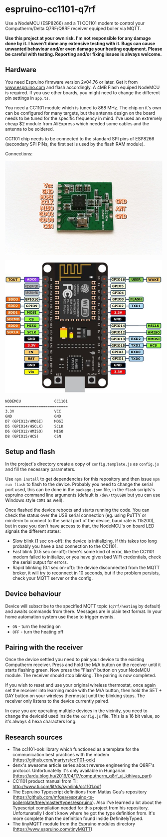 # espruino-cc1101-q7rf

Use a NodeMCU (ESP8266) and a TI CC1101 modem to control your Computherm/Delta Q7RF/Q8RF receiver equiped boiler via MQTT.

**Use this project at your own risk. I'm not responsible for any damage done by it. I haven't done any extensive testing with it. Bugs can cause unwanted behaviour and/or even damage your heating equipment. Please be careful with testing. Reporting and/or fixing issues is always welcome.**

## Hardware

You need Espruino firmware version 2v04.76 or later. Get it from www.espruino.com and flash accordingly. A 4MB Flash equiped NodeMCU is required. If you use other boards, you might need to change the different pin settings in `app.ts`.

You need a CC1101 module which is tuned to 868 MHz. The chip on it's own can be configured for many targets, but the antenna design on the board needs to be tuned for the specific frequency in mind. I've used an extremely cheap $2 module from AliExpress which needed some cables and the antenna to be soldered.

CC1101 chip needs to be connected to the standard SPI pins of ESP8266 (secondary SPI PINs, the first set is used by the flash RAM module).

Connections:

![alt text](./doc/cc1101-pinout.jpg "CC1101 Pinout")

![alt text](./doc/nodemcu.jpg "NodeMCU Pinout")

    NODEMCU               CC1101
    ============================
    3.3V                  VCC
    GND                   GND
    D7 (GPIO13/HMOSI)     MOSI
    D5 (GPIO14/HSCLK)     SCLK
    D6 (GPIO12/HMISO)     MISO
    D8 (GPIO15/HCS)       CSN

## Setup and flash

In the project's directory create a copy of `config.template.js` as `config.js` and fill the necessary parameters.

Use `npm install` to get dependencies for this repository and then issue `npm run flash` to flash to the device. Probably you need to change the serial port used, this can be done in the `package.json` file, in the `flash` scripts's espruino command line arguments (default is `/dev/ttyUSB0` but you can use Windows style `COM1` as well).

Once flashed the device reboots and starts running the code. You can check the status over the USB serial connection (eg. using PuTTY or miniterm to connect to the serial port of the device, baud rate is 115200), but in case you don't have access to that, the NodeMCU's on board LED signals the different states:
* Slow blink (1 sec on-off): the device is initializing. If this takes too long probably you have a bad connection to the CC1101.
* Fast blink (0.5 sec on-off): there's some kind of error, like the CC1101 modem failed to initialize, or you have given bad WiFi credentials, check the serial output for errors.
* Rapid blinking (0.1 sec on-off): the device disconnected from the MQTT broker, it will try to reconnect in 10 seconds, but if the problem persists, check your MQTT server or the config.

## Device behaviour

Device will subscribe to the specified MQTT topic (`q7rf/heating` by default) and awaits commands from there. Messages are in plain text format. In your home automation system use these to trigger events.

* `ON` - turn the heating on
* `OFF` - turn the heating off

## Pairing with the receiver

Once the device settled you need to pair your device to the existing Computherm receiver. Press and hold the M/A button on the receiver until it starts flashing green. Now press the "Flash" button on your NodeMCU module. The receiver should stop blinking. The pairing is now completed.

If you wish to reset and use your original wireless thermostat, once again set the receiver into learning mode with the M/A button, then hold the SET + DAY button on your wireless thermostat until the blinking stops. The receiver only listens to the device currently paired.

In case you are operating multiple devices in the vicinity, you need to change the deviceId used inside the `config.js` file. This is a 16 bit value, so it's always 4 hexa characters long.

## Research sources

* The cc1101-ook library which functioned as a template for the communication best practices with the modem (https://github.com/martyrs/cc1101-ook)
* denx's awesome article series about reverse engineering the Q8RF's protocol. Unfortunatelly it's only
  available in Hungarian. (https://ardu.blog.hu/2019/04/17/computherm_q8rf_uj_kihivas_part)
* CC1101 product manual from Ti: http://www.ti.com/lit/ds/symlink/cc1101.pdf
* The Espruino Typescript definitions from Matias Gea's repository (https://github.com/mfgea/espruino-ts-boilerplate/tree/master/types/espruino). Also I've learned a lot about the Typescript compilation needed for this project from his repository. Unfortunatelly I don't know where he got the type definition from. It's more complete than the definition found inside DefinitelyTyped.
* The tinyMQTT module from the Espruino modules directory (https://www.espruino.com/tinyMQTT)
